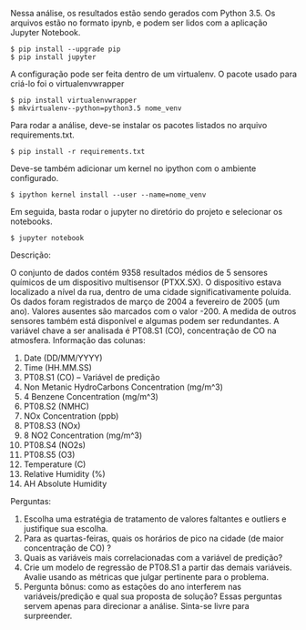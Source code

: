 Nessa análise, os resultados estão sendo gerados com Python 3.5. Os arquivos estão no formato ipynb, e podem ser lidos com a aplicação Jupyter Notebook.

```
$ pip install --upgrade pip
$ pip install jupyter
```

A configuração pode ser feita dentro de um virtualenv. O pacote usado para criá-lo foi o virtualenvwrapper

```
$ pip install virtualenvwrapper
$ mkvirtualenv--python=python3.5 nome_venv
```

Para rodar a análise, deve-se instalar os pacotes listados no arquivo requirements.txt.


```
$ pip install -r requirements.txt
```

Deve-se também adicionar um kernel no ipython com o ambiente configurado.

```
$ ipython kernel install --user --name=nome_venv
```

Em seguida, basta rodar o jupyter no diretório do projeto e selecionar os notebooks.

```
$ jupyter notebook
```

Descrição:

O conjunto de dados contém 9358 resultados médios de 5 sensores químicos de um dispositivo multisensor (PTXX.SX). O dispositivo estava localizado a nível da rua, dentro de uma cidade significativamente poluída. Os dados foram registrados de março de 2004 a fevereiro de 2005 (um ano). Valores ausentes são marcados com o valor -200. A medida de outros sensores também está disponível e algumas podem ser redundantes. A variável chave a ser analisada é PT08.S1 (CO), concentração de CO na atmosfera.
Informação das colunas:
1.	Date (DD/MM/YYYY)
2.	Time (HH.MM.SS)
3.	PT08.S1 (CO) – Variável de predição
4.	Non Metanic HydroCarbons Concentration (mg/m^3)
5.	4 Benzene Concentration (mg/m^3)
6.	PT08.S2 (NMHC)
7.	NOx Concentration (ppb)
8.	PT08.S3 (NOx)
9.	8 NO2 Concentration (mg/m^3)
10.	PT08.S4 (NO2s)
11.	PT08.S5 (O3)
12.	Temperature (C)
13.	Relative Humidity (%)
14.	AH Absolute Humidity

Perguntas:
1.	Escolha uma estratégia de tratamento de valores faltantes e outliers e justifique sua escolha.
2.	Para as quartas-feiras, quais os horários de pico na cidade (de maior concentração de CO) ?
3.	Quais as variáveis mais correlacionadas com a variável de predição?
4.	Crie um modelo de regressão de PT08.S1 a partir das demais variáveis. Avalie usando as métricas que julgar pertinente para o problema.
5.	Pergunta bônus: como as estações do ano interferem nas variáveis/predição e qual sua proposta de solução?
Essas perguntas servem apenas para direcionar a análise. Sinta-se livre para surpreender.
